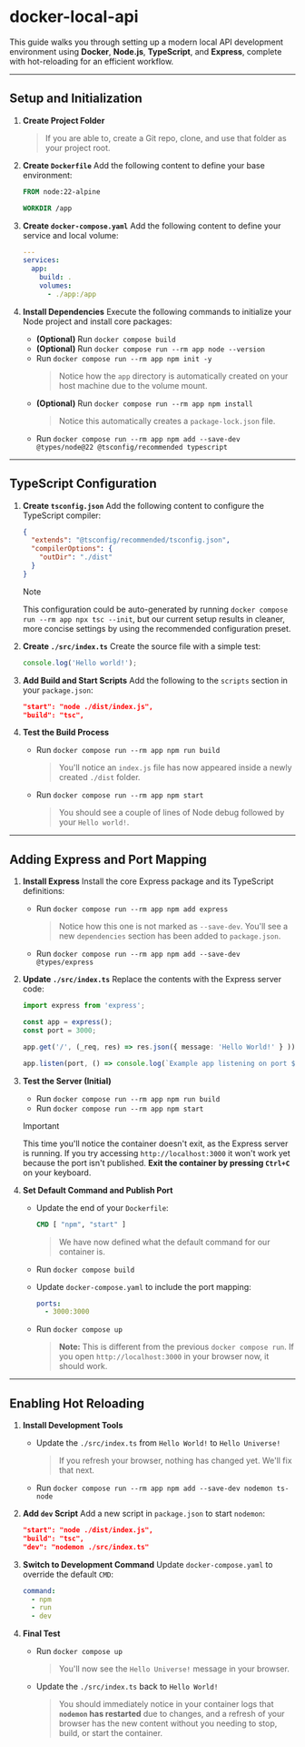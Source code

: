 # docker-local-api

This guide walks you through setting up a modern local API development environment using **Docker**, **Node.js**, **TypeScript**, and **Express**, complete with hot-reloading for an efficient workflow.

---

## Setup and Initialization

1.  **Create Project Folder**
    > If you are able to, create a Git repo, clone, and use that folder as your project root.

2.  **Create `Dockerfile`**
    Add the following content to define your base environment:

    ```Dockerfile
    FROM node:22-alpine

    WORKDIR /app
    ```

3.  **Create `docker-compose.yaml`**
    Add the following content to define your service and local volume:

    ```yaml
    ---
    services:
      app:
        build: .
        volumes:
          - ./app:/app
    ```

4.  **Install Dependencies**
    Execute the following commands to initialize your Node project and install core packages:

    -   **(Optional)** Run `docker compose build`
    -   **(Optional)** Run `docker compose run --rm app node --version`
    -   Run `docker compose run --rm app npm init -y`
        > Notice how the `app` directory is automatically created on your host machine due to the volume mount.
    -   **(Optional)** Run `docker compose run --rm app npm install`
        > Notice this automatically creates a `package-lock.json` file.
    -   Run `docker compose run --rm app npm add --save-dev @types/node@22 @tsconfig/recommended typescript`

---

## TypeScript Configuration

1.  **Create `tsconfig.json`**
    Add the following content to configure the TypeScript compiler:

    ```json
    {
      "extends": "@tsconfig/recommended/tsconfig.json",
      "compilerOptions": {
        "outDir": "./dist"
      }
    }
    ```

    > [!NOTE]
    > This configuration could be auto-generated by running `docker compose run --rm app npx tsc --init`, but our current setup results in cleaner, more concise settings by using the recommended configuration preset.

2.  **Create `./src/index.ts`**
    Create the source file with a simple test:

    ```typescript
    console.log('Hello world!');
    ```

3.  **Add Build and Start Scripts**
    Add the following to the `scripts` section in your `package.json`:

    ```json
    "start": "node ./dist/index.js",
    "build": "tsc",
    ```

4.  **Test the Build Process**
    -   Run `docker compose run --rm app npm run build`
        > You'll notice an `index.js` file has now appeared inside a newly created `./dist` folder.
    -   Run `docker compose run --rm app npm start`
        > You should see a couple of lines of Node debug followed by your `Hello world!`.

---

## Adding Express and Port Mapping

1.  **Install Express**
    Install the core Express package and its TypeScript definitions:
    -   Run `docker compose run --rm app npm add express`
        > Notice how this one is not marked as `--save-dev`. You'll see a new `dependencies` section has been added to `package.json`.
    -   Run `docker compose run --rm app npm add --save-dev @types/express`

2.  **Update `./src/index.ts`**
    Replace the contents with the Express server code:

    ```typescript
    import express from 'express';

    const app = express();
    const port = 3000;

    app.get('/', (_req, res) => res.json({ message: 'Hello World!' } ));

    app.listen(port, () => console.log(`Example app listening on port ${port}`));
    ```

3.  **Test the Server (Initial)**
    -   Run `docker compose run --rm app npm run build`
    -   Run `docker compose run --rm app npm start`

    > [!IMPORTANT]
    > This time you'll notice the container doesn't exit, as the Express server is running. If you try accessing `http://localhost:3000` it won't work yet because the port isn't published. **Exit the container by pressing `Ctrl+C`** on your keyboard.

4.  **Set Default Command and Publish Port**
    -   Update the end of your `Dockerfile`:

        ```Dockerfile
        CMD [ "npm", "start" ]
        ```
        > We have now defined what the default command for our container is.

    -   Run `docker compose build`

    -   Update `docker-compose.yaml` to include the port mapping:

        ```yaml
        ports:
          - 3000:3000
        ```

    -   Run `docker compose up`
        > **Note:** This is different from the previous `docker compose run`. If you open `http://localhost:3000` in your browser now, it should work.

---

## Enabling Hot Reloading

1.  **Install Development Tools**
    -   Update the `./src/index.ts` from `Hello World!` to `Hello Universe!`
        > If you refresh your browser, nothing has changed yet. We'll fix that next.
    -   Run `docker compose run --rm app npm add --save-dev nodemon ts-node`

2.  **Add `dev` Script**
    Add a new script in `package.json` to start `nodemon`:

    ```json
    "start": "node ./dist/index.js",
    "build": "tsc",
    "dev": "nodemon ./src/index.ts"
    ```

3.  **Switch to Development Command**
    Update `docker-compose.yaml` to override the default `CMD`:

    ```yaml
    command:
      - npm
      - run
      - dev
    ```

4.  **Final Test**
    -   Run `docker compose up`
        > You'll now see the `Hello Universe!` message in your browser.
    -   Update the `./src/index.ts` back to `Hello World!`
        > You should immediately notice in your container logs that **`nodemon` has restarted** due to changes, and a refresh of your browser has the new content without you needing to stop, build, or start the container.
